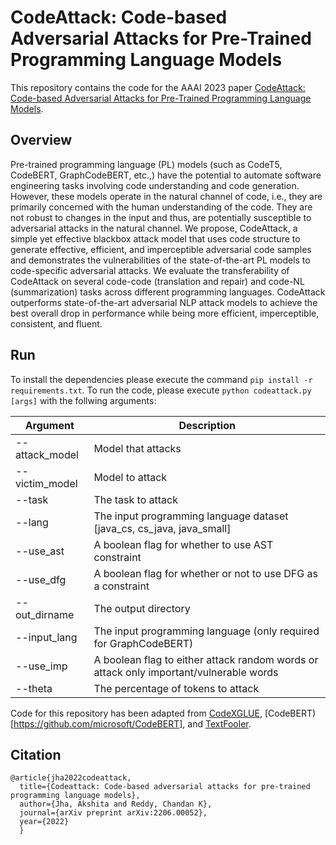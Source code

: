 # CodeAttack: Code-based Adversarial Attacks for Pre-Trained Programming Language Models

This repository contains the code for the AAAI 2023 paper [CodeAttack: Code-based Adversarial Attacks for Pre-Trained Programming Language Models](https://arxiv.org/pdf/2206.00052.pdf).

## Overview

Pre-trained programming language (PL) models (such as CodeT5, CodeBERT, GraphCodeBERT, etc.,) have the potential to automate software engineering tasks involving code understanding and code generation. However, these models operate in the natural channel of code, i.e., they are primarily concerned with the human understanding of the code. They are not robust to changes in the input and thus, are potentially susceptible to adversarial attacks in the natural channel. We propose, CodeAttack, a simple yet effective blackbox attack model that uses code structure to generate effective, efficient, and imperceptible adversarial code samples and demonstrates the vulnerabilities of the state-of-the-art PL models to code-specific adversarial attacks. We evaluate the transferability of CodeAttack on several code-code (translation and repair) and code-NL (summarization) tasks across different programming languages. CodeAttack outperforms state-of-the-art adversarial NLP attack models to achieve the best overall drop in performance while being more efficient, imperceptible, consistent, and fluent. 


## Run

To install the dependencies please execute the command ```pip install -r requirements.txt```. To run the code, please execute ```python codeattack.py [args]``` with the follwing arguments:

|Argument |Description|
|--- |--- |
|--attack_model | Model that attacks |
|--victim_model | Model to attack |
|--task | The task to attack |
|--lang | The input programming language dataset [java_cs, cs_java, java_small] |
|--use_ast | A boolean flag for whether to use AST constraint |
|--use_dfg | A boolean flag for whether or not to use DFG as a constraint|
|--out_dirname | The output directory |
|--input_lang | The input programming language (only required for GraphCodeBERT)|
|--use_imp | A boolean flag to either attack random words or attack only important/vulnerable words|
|--theta | The percentage of tokens to attack|




Code for this repository has been adapted from [CodeXGLUE](https://github.com/microsoft/CodeXGLUE), [CodeBERT)[https://github.com/microsoft/CodeBERT], and [TextFooler](https://github.com/jind11/TextFooler).

## Citation

```
@article{jha2022codeattack,
  title={Codeattack: Code-based adversarial attacks for pre-trained programming language models},
  author={Jha, Akshita and Reddy, Chandan K},
  journal={arXiv preprint arXiv:2206.00052},
  year={2022}
  }
```
